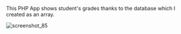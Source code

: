 This PHP App shows student's grades thanks to the  database which I created as an array.

![screenshot_85](https://user-images.githubusercontent.com/16281631/53688933-76260700-3d5c-11e9-9119-56d96c051bf0.png)
